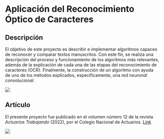 # Aplicación del Reconocimiento Óptico de Caracteres

## Descripción

El objetivo de este proyecto es describir e implementar algoritmos 
capaces de reconocer y comparar textos manuscritos. 
Con este fin, se realiza una descripción del proceso y 
funcionamiento de los algoritmos más relevantes, 
además de la explicación de cada una de las etapas del 
reconocimiento de caracteres (OCR). Finalmente, la 
construcción de un algoritmo con ayuda de uno de los 
métodos explicados, específicamente, una *red neuronal 
convolucional*.

![](https://anderfernandez.com/wp-content/uploads/2020/03/Red-Neuronal-Convolucional.gif)

## Artículo

El presente proyecto fue publicado en el volumen número 12 
de la revista *Actuarios Trabajando* (2022), por el Colegio Nacional 
de Actuarios. [Link](https://lnkd.in/gCAjjqng)

![](https://media-exp1.licdn.com/dms/image/C4D22AQEdJ7-PYMDA_g/feedshare-shrink_800/0/1658848731876?e=1665619200&v=beta&t=9fCydMtx1rOrVw12ns7rX3Bh30NoqB7mgWbqP-mpWE0)
